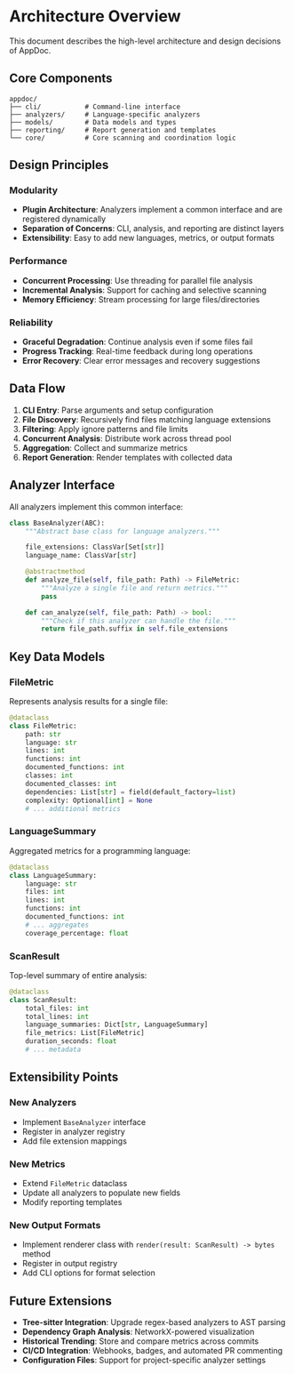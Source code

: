 # Architecture Overview

This document describes the high-level architecture and design decisions of AppDoc.

## Core Components

```
appdoc/
├── cli/           # Command-line interface
├── analyzers/     # Language-specific analyzers
├── models/        # Data models and types
├── reporting/     # Report generation and templates
└── core/          # Core scanning and coordination logic
```

## Design Principles

### Modularity
- **Plugin Architecture**: Analyzers implement a common interface and are registered dynamically
- **Separation of Concerns**: CLI, analysis, and reporting are distinct layers
- **Extensibility**: Easy to add new languages, metrics, or output formats

### Performance
- **Concurrent Processing**: Use threading for parallel file analysis
- **Incremental Analysis**: Support for caching and selective scanning
- **Memory Efficiency**: Stream processing for large files/directories

### Reliability
- **Graceful Degradation**: Continue analysis even if some files fail
- **Progress Tracking**: Real-time feedback during long operations
- **Error Recovery**: Clear error messages and recovery suggestions

## Data Flow

1. **CLI Entry**: Parse arguments and setup configuration
2. **File Discovery**: Recursively find files matching language extensions
3. **Filtering**: Apply ignore patterns and file limits
4. **Concurrent Analysis**: Distribute work across thread pool
5. **Aggregation**: Collect and summarize metrics
6. **Report Generation**: Render templates with collected data

## Analyzer Interface

All analyzers implement this common interface:

```python
class BaseAnalyzer(ABC):
    """Abstract base class for language analyzers."""

    file_extensions: ClassVar[Set[str]]
    language_name: ClassVar[str]

    @abstractmethod
    def analyze_file(self, file_path: Path) -> FileMetric:
        """Analyze a single file and return metrics."""
        pass

    def can_analyze(self, file_path: Path) -> bool:
        """Check if this analyzer can handle the file."""
        return file_path.suffix in self.file_extensions
```

## Key Data Models

### FileMetric
Represents analysis results for a single file:

```python
@dataclass
class FileMetric:
    path: str
    language: str
    lines: int
    functions: int
    documented_functions: int
    classes: int
    documented_classes: int
    dependencies: List[str] = field(default_factory=list)
    complexity: Optional[int] = None
    # ... additional metrics
```

### LanguageSummary
Aggregated metrics for a programming language:

```python
@dataclass
class LanguageSummary:
    language: str
    files: int
    lines: int
    functions: int
    documented_functions: int
    # ... aggregates
    coverage_percentage: float
```

### ScanResult
Top-level summary of entire analysis:

```python
@dataclass
class ScanResult:
    total_files: int
    total_lines: int
    language_summaries: Dict[str, LanguageSummary]
    file_metrics: List[FileMetric]
    duration_seconds: float
    # ... metadata
```

## Extensibility Points

### New Analyzers
- Implement `BaseAnalyzer` interface
- Register in analyzer registry
- Add file extension mappings

### New Metrics
- Extend `FileMetric` dataclass
- Update all analyzers to populate new fields
- Modify reporting templates

### New Output Formats
- Implement renderer class with `render(result: ScanResult) -> bytes` method
- Register in output registry
- Add CLI options for format selection

## Future Extensions

- **Tree-sitter Integration**: Upgrade regex-based analyzers to AST parsing
- **Dependency Graph Analysis**: NetworkX-powered visualization
- **Historical Trending**: Store and compare metrics across commits
- **CI/CD Integration**: Webhooks, badges, and automated PR commenting
- **Configuration Files**: Support for project-specific analyzer settings
